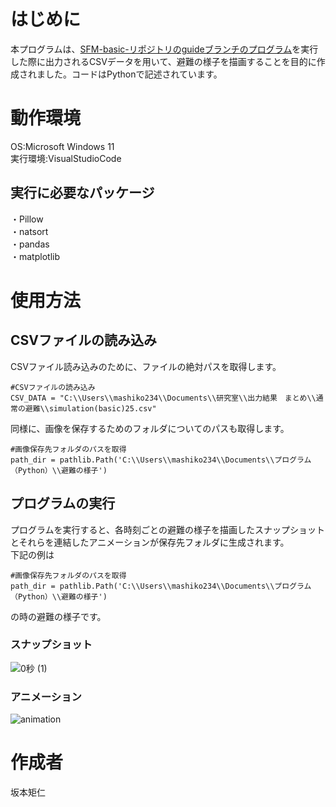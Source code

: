 # はじめに
本プログラムは、[SFM-basic-リポジトリのguideブランチのプログラム](https://github.com/SakamotoNorihito/SFM-basic-.git)を実行した際に出力されるCSVデータを用いて、避難の様子を描画することを目的に作成されました。コードはPythonで記述されています。

# 動作環境
OS:Microsoft Windows 11  
実行環境:VisualStudioCode  

## 実行に必要なパッケージ
・Pillow  
・natsort  
・pandas  
・matplotlib

# 使用方法
## CSVファイルの読み込み
CSVファイル読み込みのために、ファイルの絶対パスを取得します。
```
#CSVファイルの読み込み
CSV_DATA = "C:\\Users\\mashiko234\\Documents\\研究室\\出力結果　まとめ\\通常の避難\\simulation(basic)25.csv"
```

同様に、画像を保存するためのフォルダについてのパスも取得します。
```
#画像保存先フォルダのパスを取得
path_dir = pathlib.Path('C:\\Users\\mashiko234\\Documents\\プログラム（Python）\\避難の様子')
```

## プログラムの実行
プログラムを実行すると、各時刻ごとの避難の様子を描画したスナップショットとそれらを連結したアニメーションが保存先フォルダに生成されます。  
下記の例は
```
#画像保存先フォルダのパスを取得
path_dir = pathlib.Path('C:\\Users\\mashiko234\\Documents\\プログラム（Python）\\避難の様子')
```
の時の避難の様子です。

### スナップショット
![0秒 (1)](https://github.com/SakamotoNorihito/evacuation-drawing/assets/137757680/6c835bc2-1a6f-4d7c-8fbd-a2c438f2221a)

### アニメーション
![animation](https://github.com/SakamotoNorihito/evacuation-drawing/assets/137757680/9588d9a0-cdfe-44ac-86ae-943c37fe0abe)

# 作成者
坂本矩仁
